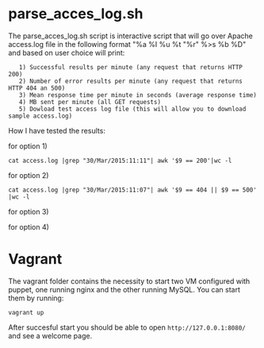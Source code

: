# parse_acces_log.sh

The parse_acces_log.sh script is interactive script that will go over Apache access.log file in the following format "%a %I %u %t \"%r\" %>s %b %D" and based on user choice will print:

       1) Successful results per minute (any request that returns HTTP 200)
       2) Number of error results per minute (any request that returns HTTP 404 an 500)
       3) Mean response time per minute in seconds (average response time)
       4) MB sent per minute (all GET requests)
       5) Dowload test access log file (this will allow you to download sample access.log)


How I have tested the results:

for option 1)

` cat access.log |grep "30/Mar/2015:11:11"| awk '$9 == 200'|wc -l `

for option 2)

` cat access.log |grep "30/Mar/2015:11:07"| awk '$9 == 404 || $9 == 500' |wc -l `

for option 3)

for option 4)

# Vagrant

The vagrant folder contains the necessity to start two VM configured with puppet, one running nginx and the other running MySQL. You can start them by running: 

`vagrant up`

After succesful start you should be able to open `http://127.0.0.1:8080/` and see a welcome page.
